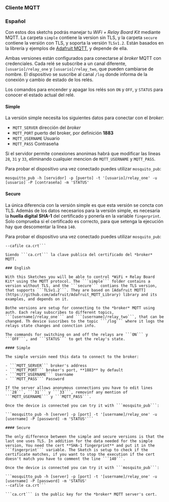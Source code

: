 ### Cliente MQTT

### Español

Con estos dos sketchs podrás manejar tu *WiFi + Relay Board Kit* mediante MQTT. La carpeta ```simple``` contiene la version sin TLS, y la carpeta ```secure``` contiene la versión con TLS, y soporta la versión ```TLSv1.2```. Están basados en la librería y ejemplos de [Adafruit MQTT](https://github.com/adafruit/Adafruit_MQTT_Library), y depende de ella.

Ambas versiones están configurados para conectarse al *broker* MQTT con credenciales. Cada relé se subscribe a un canal diferente, ```[usuario]/relay_one``` y ```[usuario]/relay_two```, que pueden cambiarse de nombre. El dispositivo se suscribe al canal ```/log``` donde informa de la conexión y cambio de estado de los relés.

Los comandos para encender y apagar los relés son ```ON``` y ```OFF```, y ```STATUS``` para conocer el estado actual del relé.

#### Simple

La versión simple necesita los siguientes datos para conectar con el *broker*:

- ```MQTT_SERVER``` dirección del *broker*
- ```MQTT_PORT``` puerto del broker, por definición **1883**
- ```MQTT_USERNAME``` Usuario
- ```MQTT_PASS``` Contraseña

Si el servidor permite conexiones anonimas habrá que modificar las lineas ```28```, ```31``` y ```33```, eliminando cualquier mencion de ```MQTT_USERNAME``` y ```MQTT_PASS```.

Para probar el dispositivo una vez conectado puedes utilizar ```mosquito_pub```:

```mosquitto_pub -h [servidor] -p [puerto] -t '[usuario]/relay_one' -u [usuario] -P [contraseña] -m 'STATUS'```

#### Secure

La única diferencia con la versión simple es que esta versión se concta con TLS. Además de los datos necesarios para la versión simple, es necesaria la **huella digital SHA-1** del certificado y ponerla en la variable ```fingerprint```. Solo comprueba si el certificado es correcto, para que setenga la ejecución hay que descomentar la línea ```140```.

Para probar el dispositivo una vez conectado puedes utilizar ```mosquito_pub```:

```mosquitto_pub -h [servidor] -p [puerto] -t '[usuario]/relay_one' -u [usuario] -P [contraseña] -m 'STATUS'
--cafile ca.crt```

Siendo ```ca.crt``` la clave publica del certificado del *broker* MQTT.

### English

With this Sketches you will be able to control *WiFi + Relay Board Kit* using the MQTT protocol. The ```simple``` folder contains a version without TLS, and the ```secure``` contians the TLS version, that supports ```TLSv1.2```. They are based on [Adafruit MQTT](https://github.com/adafruit/Adafruit_MQTT_Library) library and its examples, and depends on it.

Bothe versions are setup for connecting to the *broker* MQTT using auth. Each relay subscribes to different topics, ```[username]/relay_one``` and ```[username]/relay_two```, that can be changed. Th device suscribes to the topic ```/log``` where it logs the relays state changes and connction info.

The commands for switching on and off the relays are ```ON``` y ```OFF```, and ```STATUS``` to get the relay's state.

#### Simple

The simple versión need this data to connect to the broker:

- ```MQTT_SERVER``` broker's address
- ```MQTT_PORT``` broker's port, **1883** by default
- ```MQTT_USERNAME``` Username
- ```MQTT_PASS``` Password

If the server allows anonymous connections you have to edit lines ```28```, ```31``` y ```33```, removinf any mention of ```MQTT_USERNAME``` y ```MQTT_PASS```.

Once the device is connected you can try it with ```mosquito_pub```:

```mosquitto_pub -h [server] -p [port] -t '[username]/relay_one' -u [username] -P [password] -m 'STATUS'```

#### Secure

The only difference between the simple and secure versions is that the last one uses TLS. In addition for the data needed for the simple version, You need the cert **SHA-1 fingerprint** and put it in the ```fingerprint``` variable. The Sketch is setup to check if the certificate matches, if you want to stop the execution if the cert doesn't match you have to comment the line ```140```.

Once the device is connected you can try it with ```mosquito_pub```:

```mosquitto_pub -h [server] -p [port] -t '[username]/relay_one' -u [username] -P [password] -m 'STATUS'
--cafile ca.crt```

```ca.crt``` is the public key for the *broker* MQTT server's cert.

